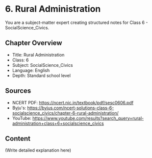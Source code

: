 # 6. Rural Administration

You are a subject-matter expert creating structured notes for Class 6 - SocialScience_Civics.

## Chapter Overview
- Title: Rural Administration
- Class: 6
- Subject: SocialScience_Civics
- Language: English
- Depth: Standard school level

## Sources
- NCERT PDF: https://ncert.nic.in/textbook/pdf/sesc0606.pdf
- Byju's: https://byjus.com/ncert-solutions-class-6-socialscience_civics/chapter-6-rural-administration/
- YouTube: https://www.youtube.com/results?search_query=rural-administration+class+6+socialscience_civics

## Content
(Write detailed explanation here)
